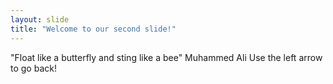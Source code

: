 ```yaml
---
layout: slide
title: "Welcome to our second slide!"
---
```

"Float like a butterfly and sting like a bee" Muhammed Ali
Use the left arrow to go back!
